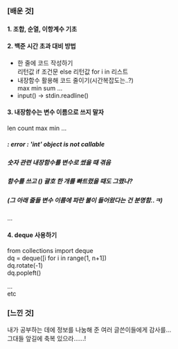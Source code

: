### [배운 것]

#### 1. 조합, 순열, 이항계수 기초   

#### 2. 백준 시간 초과 대비 방법   

- 한 줄에 코드 작성하기   
   리턴값 if 조건문 else 리턴값 for i in 리스트   
- 내장함수 활용해 코드 줄이기(시간복잡도는..?)   
  max min sum ...   
- input() -> stdin.readline()


#### 3. 내장함수는 변수 이름으로 쓰지 말자
len count max min ...   
  
##### : error : 'int' object is not callable   
##### 숫자 관련 내장함수를 변수로 썼을 때 겪음   
##### 함수를 쓰고 () 괄호 한 개를 빠트렸을 때도 그랬나?   
##### (그 아래 줄들 변수 이름에 파란 불이 들어왔다는 건 분명함..ㅋ)   
...

#### 4. deque 사용하기
from collections import deque   
dq = deque([i for i in range(1, n+1])   
dq.rotate(-1)   
dq.popleft()



...   
etc


### [느낀 것]

내가 공부하는 데에 정보를 나눔해 준 여러 글쓴이들에게 감사를...   
그대들 앞길에 축복 있으라......!   
